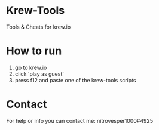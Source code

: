 # Krew-Tools
Tools & Cheats for krew.io

# How to run
1. go to krew.io  <br>
2. click 'play as guest' <br>
3. press f12 and paste one of the krew-tools scripts 

# Contact
For help or info you can contact me: nitrovesper1000#4925

